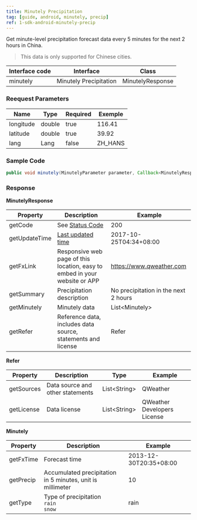 ```yaml
---
title: Minutely Precipitation
tag: [guide, android, minutely, precip]
ref: 1-sdk-android-minutely-precip
---
```


Get minute-level precipitation forecast data every 5 minutes for the next 2 hours in China.

> This data is only supported for Chinese cities.

| Interface code| Interface  | Class |
| ---------- | ----------- | ------------ |
| minutely | Minutely Precipitation  | MinutelyResponse |

### Reequest Parameters

| Name  | Type | Required | Exemple |
| -------- | -------- | ---- | ------ |
| longitude | double | true | 116.41 |
| latitude | double | true | 39.92 |
| lang | Lang | false | ZH_HANS |

### Sample Code

```java
public void minutely(MinutelyParameter parameter, Callback<MinutelyResponse> callback);
```

### Response

**MinutelyResponse**

| Property | Description | Example |
| --------------- | -------------- | -------------- |
| getCode | See [Status Code](/en/docs/resource/status-code/) | 200 |
| getUpdateTime | [Last updated time](/en/docs/resource/glossary/#update-time) | 2017-10-25T04:34+08:00 |
| getFxLink | Responsive web page of this location, easy to embed in your website or APP | https://www.qweather.com |
| getSummary | Precipitation description | No precipitation in the next 2 hours |
| getMinutely | Minutely data | List&lt;Minutely&gt; |
| getRefer | Reference data, includes data source, statements and license | Refer |

**Refer**

| Property | Description  |  Type |  Example  |
| ---------- | ----------- | ----------- | ------------ |
| getSources | Data source and other statements  | List&lt;String&gt; | QWeather    |
| getLicense | Data license      | List&lt;String&gt; | QWeather Developers License |

**Minutely**

| Property | Description | Example |
| --------- | ---------------- | ---------------- |
| getFxTime | Forecast time | 2013-12-30T20:35+08:00 |
| getPrecip | Accumulated precipitation in 5 minutes, unit is millimeter | 10 |
| getType | Type of precipitation <br />`rain`<br />`snow` | rain |
